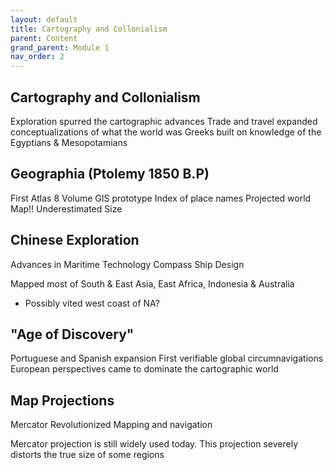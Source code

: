 ```yaml
---
layout: default
title: Cartography and Collonialism
parent: Content
grand_parent: Module 1
nav_order: 2
---
```



## Cartography and Collonialism

Exploration spurred the cartographic advances
Trade and travel expanded conceptualizations of what the world was
Greeks built on knowledge of the Egyptians & Mesopotamians

## Geographia (Ptolemy 1850 B.P)

First Atlas
8 Volume GIS prototype
Index of place names
Projected world Map!!
Underestimated Size

## Chinese Exploration

Advances in Maritime Technology
Compass
Ship Design

Mapped most of South & East Asia, East Africa, Indonesia & Australia

* Possibly vited west coast of NA?


## "Age of Discovery"

Portuguese and Spanish expansion
First verifiable global circumnavigations
European perspectives came to dominate the cartographic world

## Map Projections

Mercator
Revolutionized Mapping and navigation


Mercator projection is still widely used today.
This projection severely distorts the true size of some regions




